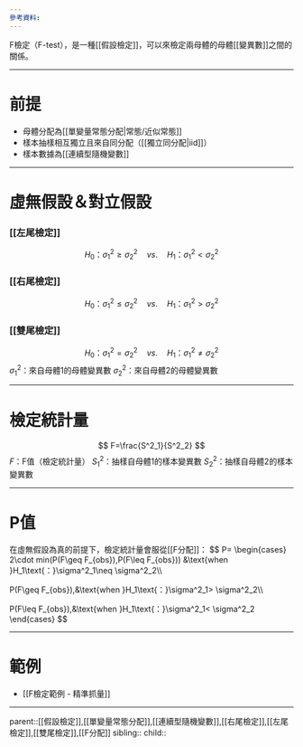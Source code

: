 ```yaml
---
參考資料:
---
```

F檢定（F-test），是一種[[假設檢定]]，可以來檢定兩母體的母體[[變異數]]之間的關係。
- - -
# 前提
- 母體分配為[[單變量常態分配|常態/近似常態]]
- 樣本抽樣相互獨立且來自同分配（[[獨立同分配|iid]]）
- 樣本數據為[[連續型隨機變數]]
- - -
# 虛無假設＆對立假設
### [[左尾檢定]]
$$
H_0\text{：}\sigma^2_1\geq \sigma^2_2\quad vs.\quad H_1\text{：}\sigma^2_1< \sigma^2_2
$$
### [[右尾檢定]]
$$
H_0\text{：}\sigma^2_1\leq \sigma^2_2\quad vs.\quad H_1\text{：}\sigma^2_1>\sigma^2_2
$$
### [[雙尾檢定]]
$$
H_0\text{：}\sigma^2_1=\sigma^2_2\quad vs.\quad H_1\text{：}\sigma^2_1\neq \sigma^2_2
$$
$\sigma^2_1$：來自母體1的母體變異數
$\sigma^2_2$：來自母體2的母體變異數
- - -
# 檢定統計量
$$
F=\frac{S^2_1}{S^2_2}
$$
$F$：F值（檢定統計量）
$S^2_1$：抽樣自母體1的樣本變異數
$S^2_2$：抽樣自母體2的樣本變異數
- - -
# P值
在虛無假設為真的前提下，檢定統計量會服從[[F分配]]：
$$
P=
\begin{cases}
2\cdot min(P(F\geq F_{obs}),P(F\leq F_{obs})) &\text{when }H_1\text{：}\sigma^2_1\neq \sigma^2_2\\\\

P(F\geq F_{obs}),&\text{when }H_1\text{：}\sigma^2_1> \sigma^2_2\\\\

P(F\leq F_{obs}),&\text{when }H_1\text{：}\sigma^2_1< \sigma^2_2
\end{cases}
$$
- - -
# 範例
- [[F檢定範例 - 精準抓量]]
- - -
parent::[[假設檢定]],[[單變量常態分配]],[[連續型隨機變數]],[[右尾檢定]],[[左尾檢定]],[[雙尾檢定]],[[F分配]]
sibling::
child::